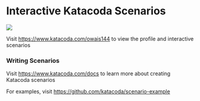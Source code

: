 # Interactive Katacoda Scenarios

[![](http://shields.katacoda.com/katacoda/owais144/count.svg)](https://www.katacoda.com/owais144 "Get your profile on Katacoda.com")

Visit https://www.katacoda.com/owais144 to view the profile and interactive scenarios

### Writing Scenarios
Visit https://www.katacoda.com/docs to learn more about creating Katacoda scenarios

For examples, visit https://github.com/katacoda/scenario-example
